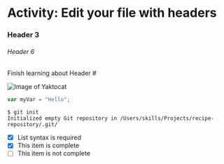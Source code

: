 # Activity: Edit your file with headers
### Header 3
###### Header 6

Finish learning about Header #

![Image of Yaktocat](https://octodex.github.com/images/yaktocat.png)
```javascript
var myVar = "Hello";
```

```
$ git init
Initialized empty Git repository in /Users/skills/Projects/recipe-repository/.git/
```
- [x] List syntax is required
- [x] This item is complete
- [ ] This item is not complete
